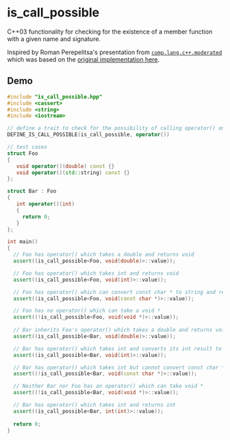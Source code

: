 is_call_possible
================

C++03 functionality for checking for the existence of a member function with a given name and signature.

Inspired by Roman Perepelitsa's presentation from [`comp.lang.c++.moderated`](https://groups.google.com/d/msg/comp.lang.c++.moderated/T3x6lvmvvkQ/mfY5VTDJ--UJ) which was based on the [original implementation here](http://www.rsdn.ru/forum/cpp/2759773.1.aspx).

Demo
----

```c++
#include "is_call_possible.hpp"
#include <cassert>
#include <string>
#include <iostream>

// define a trait to check for the possibility of calling operator() on a given type
DEFINE_IS_CALL_POSSIBLE(is_call_possible, operator())

// test cases
struct Foo 
{ 
   void operator()(double) const {} 
   void operator()(std::string) const {} 
}; 

struct Bar : Foo
{
   int operator()(int)
   {
     return 0;
   }
};

int main() 
{ 
  // Foo has operator() which takes a double and returns void
  assert((is_call_possible<Foo, void(double)>::value)); 

  // Foo has operator() which takes int and returns void
  assert((is_call_possible<Foo, void(int)>::value)); 

  // Foo has operator() which can convert const char * to string and return void
  assert((is_call_possible<Foo, void(const char *)>::value)); 

  // Foo has no operator() which can take a void *
  assert((!is_call_possible<Foo, void(void *)>::value)); 
  
  // Bar inherits Foo's operator() which takes a double and returns void
  assert((is_call_possible<Bar, void(double)>::value)); 

  // Bar has operator() which takes int and converts its int result to void
  assert((is_call_possible<Bar, void(int)>::value)); 

  // Bar has operator() which takes int but cannot convert const char * to int
  assert((!is_call_possible<Bar, void(const char *)>::value)); 

  // Neither Bar nor Foo has an operator() which can take void *
  assert((!is_call_possible<Bar, void(void *)>::value)); 

  // Bar has operator() which takes int and returns int
  assert((is_call_possible<Bar, int(int)>::value)); 
  
  return 0;
} 
```
